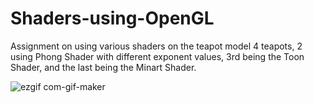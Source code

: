 # Shaders-using-OpenGL
Assignment on using various shaders on the teapot model
4 teapots, 2 using Phong Shader with different exponent values, 3rd being the Toon Shader, and the last being the Minart Shader.


![ezgif com-gif-maker](https://user-images.githubusercontent.com/42959586/206536115-93dfab32-a1c8-4d74-b352-1b8c304abf24.gif)
